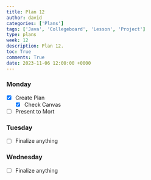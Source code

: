 ```yaml
---
title: Plan 12
author: david
categories: ['Plans']
tags: ['Java', 'Collegeboard', 'Lesson', 'Project']
type: plans
week: 12
description: Plan 12.
toc: True
comments: True
date: 2023-11-06 12:00:00 +0000
---
```


### Monday

- [x] Create Plan
  + [x] Check Canvas
- [ ] Present to Mort

### Tuesday

- [ ] Finalize anything

### Wednesday

- [ ] Finalize anything